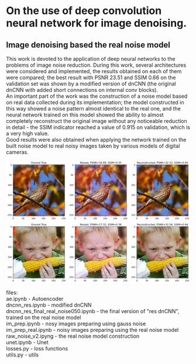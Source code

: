 # On the use of  deep convolution neural network for image denoising.
## Image denoising based the real noise model 

This work is devoted to the application of deep neural networks to the problems of image noise reduction. During this work, several architectures were considered and implemented, the results obtained on each of them were compared; the best result with PSNR 23.51 and SSIM 0.66 on the validation set was shown by a modified version of dnCNN (the original dnCNN with added short connections on internal conv blocks).  
An important part of the work was the construction of a noise model based on real data collected during its implementation; the model constructed in this way showed a noise pattern almost identical to the real one, and the neural network trained on this model showed the ability to almost completely reconstruct the original image without any noticeable reduction in detail - the SSIM indicator reached a value of 0.915 on validation, which is a very high value.  
Good results were also obtained when applying the network trained on the built noise model to real noisy images taken by various models of digital cameras.

![Image alt](https://github.com/basil-77/bmstu_vkr/raw/main/pics/FINAL_dncnn_res_tt_05.png)  
![Image alt](https://github.com/basil-77/bmstu_vkr/raw/main/pics/FINAL_dncnn_res_val_05.png)

files:  
ae.ipynb - Autoencoder  
dncnn_res.ipynb - modified dnCNN  
dncnn_res_final_real_noise050.ipynb - the final version of "res dnCNN", trained on the real noise model  
im_prep.ipynb - nosy images preparing using gauss noise  
im_prep_real.ipynb - noisy images preparing using the real noise model  
raw_noise_v2.ipyng - the real noise model construction  
unet.ipynb - Unet  
losses.py - loss functions  
utils.py - utils  
